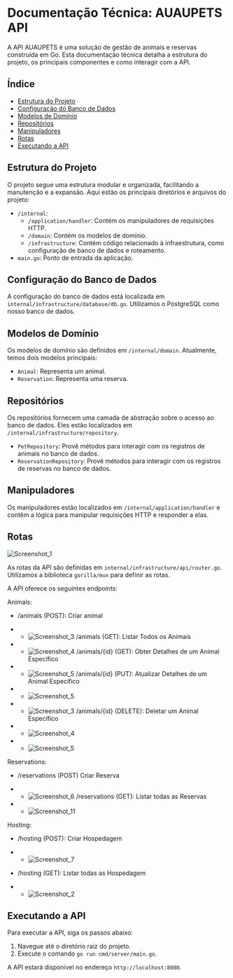 # Documentação Técnica: AUAUPETS API

A API AUAUPETS é uma solução de gestão de animais e reservas construída em Go. Esta documentação técnica detalha a estrutura do projeto, os principais componentes e como interagir com a API.

## Índice

- [Estrutura do Projeto](#estrutura-do-projeto)
- [Configuração do Banco de Dados](#configuração-do-banco-de-dados)
- [Modelos de Domínio](#modelos-de-domínio)
- [Repositórios](#repositórios)
- [Manipuladores](#manipuladores)
- [Rotas](#rotas)
- [Executando a API](#executando-a-api)

## Estrutura do Projeto

O projeto segue uma estrutura modular e organizada, facilitando a manutenção e a expansão. Aqui estão os principais diretórios e arquivos do projeto:

- `/internal`:
  - `/application/handler`: Contém os manipuladores de requisições HTTP.
  - `/domain`: Contém os modelos de domínio.
  - `/infrastructure`: Contém código relacionado à infraestrutura, como configuração de banco de dados e roteamento.
- `main.go`: Ponto de entrada da aplicação.

## Configuração do Banco de Dados

A configuração do banco de dados está localizada em `internal/infrastructure/database/db.go`. Utilizamos o PostgreSQL como nosso banco de dados.

## Modelos de Domínio

Os modelos de domínio são definidos em `/internal/domain`. Atualmente, temos dois modelos principais:

- `Animal`: Representa um animal.
- `Reservation`: Representa uma reserva.

## Repositórios

Os repositórios fornecem uma camada de abstração sobre o acesso ao banco de dados. Eles estão localizados em `/internal/infrastructure/repository`.

- `PetRepository`: Provê métodos para interagir com os registros de animais no banco de dados.
- `ReservationRepository`: Provê métodos para interagir com os registros de reservas no banco de dados.

## Manipuladores

Os manipuladores estão localizados em `/internal/application/handler` e contêm a lógica para manipular requisições HTTP e responder a elas.

## Rotas
![Screenshot_1](https://github.com/jcr04/AUAUPETS.go/assets/70778525/014cdaea-7e69-4fb6-81f3-6f3a424be0d0)

As rotas da API são definidas em `internal/infrastructure/api/router.go`. Utilizamos a biblioteca `gorilla/mux` para definir as rotas.

A API oferece os seguintes endpoints:

Animals:
- /animals (POST): Criar animal 
* - ![Screenshot_3](https://github.com/jcr04/AUAUPETS.go/assets/70778525/609a1ba1-0bc2-4c82-9300-4d7239d09a7b)
/animals (GET): Listar Todos os Animais
* - ![Screenshot_4](https://github.com/jcr04/AUAUPETS.go/assets/70778525/f044fc3e-b060-41fe-9ec5-ef3a20899c7c)
/animals/{id} (GET): Obter Detalhes de um Animal Específico
* - ![Screenshot_5](https://github.com/jcr04/AUAUPETS.go/assets/70778525/7ec256af-784a-4947-835f-4d7194ae7bc9)
/animals/{id} (PUT): Atualizar Detalhes de um Animal Específico
* - ![Screenshot_5](https://github.com/jcr04/AUAUPETS.go/assets/70778525/52e2a87b-19fe-46e0-aa9d-f516f175274c)
* - ![Screenshot_3](https://github.com/jcr04/AUAUPETS.go/assets/70778525/ccf7a1ca-6754-4b0e-96c4-203a958f4304)
/animals/{id} (DELETE): Deletar um Animal Específico
* - ![Screenshot_4](https://github.com/jcr04/AUAUPETS.go/assets/70778525/12663fa7-37be-4a11-95e9-c9795acc8af0)
* - ![Screenshot_5](https://github.com/jcr04/AUAUPETS.go/assets/70778525/3e6bea1c-4331-4bfa-bd05-d4222a31afe8)

Reservations:
- /reservations (POST) Criar Reserva
* - ![Screenshot_6](https://github.com/jcr04/AUAUPETS.go/assets/70778525/02cfff17-d745-44d1-b1d5-c66c78e21b77)
/reservations (GET): Listar todas as Reservas
* - ![Screenshot_11](https://github.com/jcr04/AUAUPETS.go/assets/70778525/da887630-74f2-4304-b872-996226e372c6)

Hosting: 
- /hosting (POST): Criar Hospedagem
* - ![Screenshot_7](https://github.com/jcr04/AUAUPETS.go/assets/70778525/a88274f3-4f71-4420-98c9-bf9c35fdc2c4)
- /hosting (GET): Listar todas as Hospedagem
* - ![Screenshot_2](https://github.com/jcr04/AUAUPETS.go/assets/70778525/a7e126cb-bc2c-478e-b766-cb6bfd99c438)


## Executando a API

Para executar a API, siga os passos abaixo:

1. Navegue até o diretório raiz do projeto.
2. Execute o comando `go run cmd/server/main.go`.

A API estará disponível no endereço `http://localhost:8080`.
